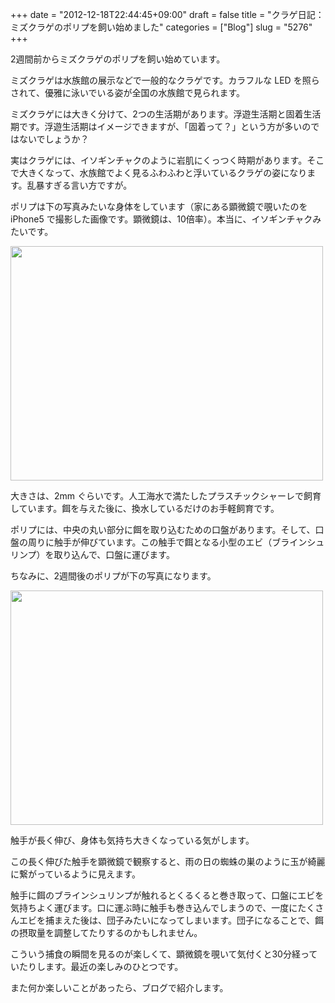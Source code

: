 +++
date = "2012-12-18T22:44:45+09:00"
draft = false
title = "クラゲ日記：ミズクラゲのポリプを飼い始めました"
categories = ["Blog"]
slug = "5276"
+++

2週間前からミズクラゲのポリプを飼い始めています。

ミズクラゲは水族館の展示などで一般的なクラゲです。カラフルな LED を照らされて、優雅に泳いでいる姿が全国の水族館で見られます。

ミズクラゲには大きく分けて、2つの生活期があります。浮遊生活期と固着生活期です。浮遊生活期はイメージできますが、「固着って？」という方が多いのではないでしょうか？

実はクラゲには、イソギンチャクのように岩肌にくっつく時期があります。そこで大きくなって、水族館でよく見るふわふわと浮いているクラゲの姿になります。乱暴すぎる言い方ですが。

ポリプは下の写真みたいな身体をしています（家にある顕微鏡で覗いたのを iPhone5 で撮影した画像です。顕微鏡は、10倍率）。本当に、イソギンチャクみたいです。

<img class="align-center" src="/images/2012/12/5276_1.jpg" border="0" width="500" height="375" />

大きさは、2mm ぐらいです。人工海水で満たしたプラスチックシャーレで飼育しています。餌を与えた後に、換水しているだけのお手軽飼育です。

ポリプには、中央の丸い部分に餌を取り込むための口盤があります。そして、口盤の周りに触手が伸びています。この触手で餌となる小型のエビ（ブラインシュリンプ）を取り込んで、口盤に運びます。

ちなみに、2週間後のポリプが下の写真になります。

<img class="align-center" src="/images/2012/12/5276_2.jpg" border="0" width="500" height="375" />

触手が長く伸び、身体も気持ち大きくなっている気がします。

この長く伸びた触手を顕微鏡で観察すると、雨の日の蜘蛛の巣のように玉が綺麗に繋がっているように見えます。

触手に餌のブラインシュリンプが触れるとくるくると巻き取って、口盤にエビを気持ちよく運びます。口に運ぶ時に触手も巻き込んでしまうので、一度にたくさんエビを捕まえた後は、団子みたいになってしまいます。団子になることで、餌の摂取量を調整してたりするのかもしれません。

こういう捕食の瞬間を見るのが楽しくて、顕微鏡を覗いて気付くと30分経っていたりします。最近の楽しみのひとつです。

また何か楽しいことがあったら、ブログで紹介します。
